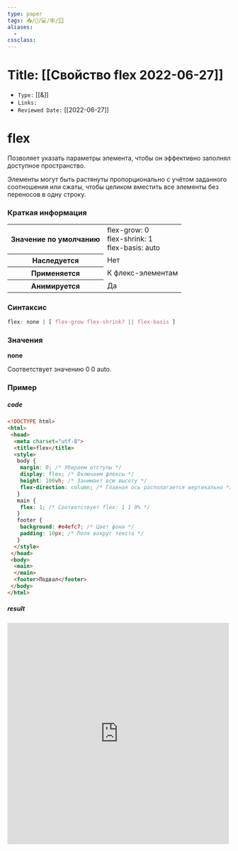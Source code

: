 ```yaml
---
type: paper
tags: 📥️/📜️/💻/🕸/🪟
aliases:
  - 
cssclass: 
---
```




# Title: **[[Cвойство flex 2022-06-27]]**
- `Type:` [[&]]
- `Links:`
- `Reviewed Date:` [[2022-06-27]]

# flex

Позволяет указать параметры элемента, чтобы он эффективно заполнял доступное пространство. 

Элементы могут быть растянуты пропорционально с учётом заданного соотношения или сжаты, чтобы целиком вместить все элементы без переносов в одну строку.

### Краткая информация

<table>
	<tbody>
		<tr>
			<th>Значение по умолчанию</th>
			<td>flex-grow: 0<br>flex-shrink: 1<br>flex-basis: auto</td>
		</tr>
		<tr>
			<th>Наследуется</th>
			<td>Нет</td>
		</tr>
		<tr>
			<th>Применяется</th>
			<td>К флекс-элементам</td>
		</tr>
		<tr>
			<th>Анимируется</th>
			<td>Да</td>
		</tr>
	</tbody>
</table>

### Синтаксис

```css
flex: none | [ flex-grow flex-shrink? || flex-basis ]
```

### Значения

__none__

Соответствует значению 0 0 auto.

### Пример
##### code
```html
<!DOCTYPE html>
<html>
 <head>
  <meta charset="utf-8">
  <title>flex</title>
  <style>
   body {
    margin: 0; /* Убираем отступы */
    display: flex; /* Включаем флексы */
    height: 100vh; /* Занимает всю высоту */
    flex-direction: column; /* Главная ось располагается вертикально */
   }
   main {
    flex: 1; /* Соответствует flex: 1 1 0% */
   }
   footer {
    background: #e4efc7; /* Цвет фона */
    padding: 10px; /* Поля вокруг текста */
   }
  </style>
 </head> 
 <body> 
  <main>
  </main>
  <footer>Подвал</footer>
 </body> 
</html>
```

##### result
<iframe src="http://localhost:50000/flex_original.html" style="background: white; border: none; width: 500px; height: 500px;"/></iframe>
